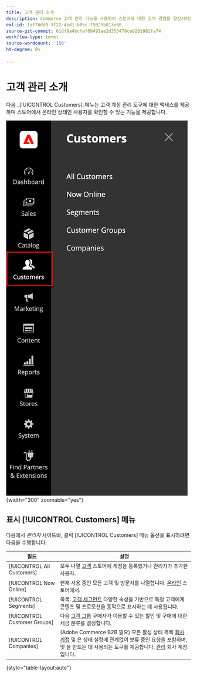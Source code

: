 ```yaml
---
title: 고객 관리 소개
description: Commerce 고객 관리 기능을 사용하여 스토어에 대한 고객 경험을 향상시키는 방법을 알아봅니다.
exl-id: 1af76dd0-3f22-4ed1-b05c-75025b813e60
source-git-commit: 61df9a4bcfaf09491ae2d353478ceb281082fa74
workflow-type: tm+mt
source-wordcount: '158'
ht-degree: 0%

---
```


# 고객 관리 소개

다음 _[!UICONTROL Customers]_메뉴는 고객 계정 관리 도구에 대한 액세스를 제공하며 스토어에서 온라인 상태인 사용자를 확인할 수 있는 기능을 제공합니다.

![고객 메뉴](assets/admin-menu-customers.png){width="300" zoomable="yes"}

## 표시 [!UICONTROL Customers] 메뉴

다음에서 _관리자_ 사이드바, 클릭 [!UICONTROL Customers] 메뉴 옵션을 표시하려면 다음을 수행합니다.

| 필드 | 설명 |
|---|---|
| [!UICONTROL All Customers] | 모두 나열 [고객](../customers/customers-all.md) 스토어에 계정을 등록했거나 관리자가 추가한 사용자. |
| [!UICONTROL Now Online] | 현재 사용 중인 모든 고객 및 방문자를 나열합니다. [온라인](../customers/now-online.md) 스토어에서. |
| [!UICONTROL Segments] | 목록: [고객 세그먼트](../customers/customer-segments.md) 다양한 속성을 기반으로 특정 고객에게 콘텐츠 및 프로모션을 동적으로 표시하는 데 사용됩니다. |
| [!UICONTROL Customer Groups] | 다음 [고객 그룹](../customers/customer-groups.md) 구매자가 이용할 수 있는 할인 및 구매에 대한 세금 분류를 결정합니다. |
| [!UICONTROL Companies] | (Adobe Commerce B2B 필요) 모든 활성 상태 목록 [회사 계정](../b2b/account-companies.md) 및 은 상태 설정에 관계없이 보류 중인 요청을 포함하며, 및 을 만드는 데 사용되는 도구를 제공합니다. [관리](../b2b/account-company-manage.md) 회사 계정입니다. |

{style="table-layout:auto"}
